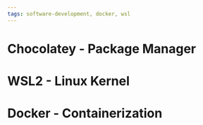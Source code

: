 ```yaml
---
tags: software-development, docker, wsl
---
```


# Chocolatey - Package Manager

# WSL2 - Linux Kernel

# Docker - Containerization